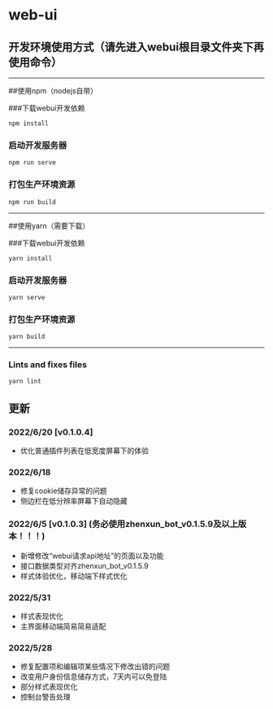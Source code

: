 # web-ui

## 开发环境使用方式（请先进入webui根目录文件夹下再使用命令）
****

##使用npm（nodejs自带）

###下载webui开发依赖

```
npm install
```

### 启动开发服务器
```
npm run serve
```

### 打包生产环境资源
```
npm run build
```
****

##使用yarn（需要下载）

###下载webui开发依赖

```
yarn install
```

### 启动开发服务器
```
yarn serve
```

### 打包生产环境资源
```
yarn build
```
****





### Lints and fixes files
```
yarn lint
```



## 更新

### 2022/6/20 \[v0.1.0.4] 
* 优化普通插件列表在低宽度屏幕下的体验

### 2022/6/18

* 修复cookie储存异常的问题
* 侧边栏在低分辨率屏幕下自动隐藏

### 2022/6/5 \[v0.1.0.3] (__务必使用zhenxun_bot_v0.1.5.9及以上版本！！！__)
* 新增修改“webui请求api地址”的页面以及功能
* 接口数据类型对齐zhenxun_bot_v0.1.5.9
* 样式体验优化，移动端下样式优化

### 2022/5/31

* 样式表现优化
* 主界面移动端简易简易适配


### 2022/5/28

* 修复配置项和编辑项某些情况下修改出错的问题
* 改变用户身份信息储存方式，7天内可以免登陆
* 部分样式表现优化
* 控制台警告处理
